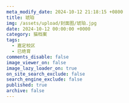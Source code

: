 ```yaml
---
meta_modify_date: 2024-10-12 21:18:15 +0800
title: 琥珀
img: /assets/upload/封面图/琥珀.jpg
date: 2024-10-12 00:00:00 +0000
category: 猫档案
tags:
  - 嘉定校区
  - 已绝育
comments_disable: false
image_viewer_on: false
image_lazy_loader_on: true
on_site_search_exclude: false
search_engine_exclude: false
published: true
archive: false
---
```

